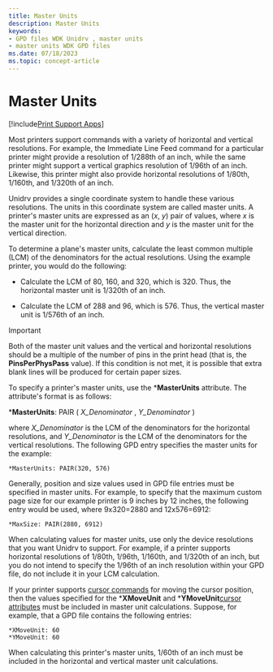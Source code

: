 ```yaml
---
title: Master Units
description: Master Units
keywords:
- GPD files WDK Unidrv , master units
- master units WDK GPD files
ms.date: 07/18/2023
ms.topic: concept-article
---
```


# Master Units

[!include[Print Support Apps](../includes/print-support-apps.md)]

Most printers support commands with a variety of horizontal and vertical resolutions. For example, the Immediate Line Feed command for a particular printer might provide a resolution of 1/288th of an inch, while the same printer might support a vertical graphics resolution of 1/96th of an inch. Likewise, this printer might also provide horizontal resolutions of 1/80th, 1/160th, and 1/320th of an inch.

Unidrv provides a single coordinate system to handle these various resolutions. The units in this coordinate system are called master units. A printer's master units are expressed as an (*x*, *y*) pair of values, where *x* is the master unit for the horizontal direction and *y* is the master unit for the vertical direction.

To determine a plane's master units, calculate the least common multiple (LCM) of the denominators for the actual resolutions. Using the example printer, you would do the following:

- Calculate the LCM of 80, 160, and 320, which is 320. Thus, the horizontal master unit is 1/320th of an inch.

- Calculate the LCM of 288 and 96, which is 576. Thus, the vertical master unit is 1/576th of an inch.

> [!IMPORTANT]
> Both of the master unit values and the vertical and horizontal resolutions should be a multiple of the number of pins in the print head (that is, the **PinsPerPhysPass** value). If this condition is not met, it is possible that extra blank lines will be produced for certain paper sizes.

To specify a printer's master units, use the \***MasterUnits** attribute. The attribute's format is as follows:

\***MasterUnits**: PAIR ( *X_Denominator* , *Y_Denominator* )

where *X_Denominator* is the LCM of the denominators for the horizontal resolutions, and *Y_Denominator* is the LCM of the denominators for the vertical resolutions. The following GPD entry specifies the master units for the example:

```GPD
*MasterUnits: PAIR(320, 576)
```

Generally, position and size values used in GPD file entries must be specified in master units. For example, to specify that the maximum custom page size for our example printer is 9 inches by 12 inches, the following entry would be used, where 9x320=2880 and 12x576=6912:

```GPD
*MaxSize: PAIR(2880, 6912)
```

When calculating values for master units, use only the device resolutions that you want Unidrv to support. For example, if a printer supports horizontal resolutions of 1/80th, 1/96th, 1/160th, and 1/320th of an inch, but you do not intend to specify the 1/96th of an inch resolution within your GPD file, do not include it in your LCM calculation.

If your printer supports [cursor commands](cursor-commands.md) for moving the cursor position, then the values specified for the \***XMoveUnit** and \***YMoveUnit**[cursor attributes](cursor-attributes.md) must be included in master unit calculations. Suppose, for example, that a GPD file contains the following entries:

```GPD
*XMoveUnit: 60
*YMoveUnit: 60
```

When calculating this printer's master units, 1/60th of an inch must be included in the horizontal and vertical master unit calculations.
